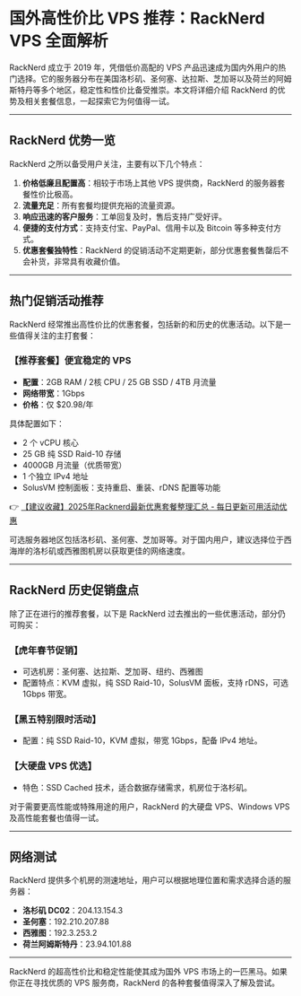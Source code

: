 # 国外高性价比 VPS 推荐：RackNerd VPS 全面解析

RackNerd 成立于 2019 年，凭借低价高配的 VPS 产品迅速成为国内外用户的热门选择。它的服务器分布在美国洛杉矶、圣何塞、达拉斯、芝加哥以及荷兰的阿姆斯特丹等多个地区，稳定性和性价比备受推崇。本文将详细介绍 RackNerd 的优势及相关套餐信息，一起探索它为何值得一试。

---

## RackNerd 优势一览

RackNerd 之所以备受用户关注，主要有以下几个特点：

1. **价格低廉且配置高**：相较于市场上其他 VPS 提供商，RackNerd 的服务器套餐性价比极高。
2. **流量充足**：所有套餐均提供充裕的流量资源。
3. **响应迅速的客户服务**：工单回复及时，售后支持广受好评。
4. **便捷的支付方式**：支持支付宝、PayPal、信用卡以及 Bitcoin 等多种支付方式。
5. **优惠套餐独特性**：RackNerd 的促销活动不定期更新，部分优惠套餐售罄后不会补货，非常具有收藏价值。

---

## 热门促销活动推荐

RackNerd 经常推出高性价比的优惠套餐，包括新的和历史的优惠活动。以下是一些值得关注的主打套餐：

### 【推荐套餐】便宜稳定的 VPS

- **配置**：2GB RAM / 2核 CPU / 25 GB SSD / 4TB 月流量
- **网络带宽**：1Gbps
- **价格**：仅 $20.98/年

具体配置如下：
- 2 个 vCPU 核心
- 25 GB 纯 SSD Raid-10 存储
- 4000GB 月流量（优质带宽）
- 1 个独立 IPv4 地址
- SolusVM 控制面板：支持重启、重装、rDNS 配置等功能

👉 [【建议收藏】2025年Racknerd最新优惠套餐整理汇总 - 每日更新可用活动优惠](https://bit.ly/Rack_Nerd)

可选服务器地区包括洛杉矶、圣何塞、芝加哥等。对于国内用户，建议选择位于西海岸的洛杉矶或西雅图机房以获取更佳的网络速度。

---

## RackNerd 历史促销盘点

除了正在进行的推荐套餐，以下是 RackNerd 过去推出的一些优惠活动，部分仍可购买：

### 【虎年春节促销】
- 可选机房：圣何塞、达拉斯、芝加哥、纽约、西雅图
- 配置特点：KVM 虚拟，纯 SSD Raid-10，SolusVM 面板，支持 rDNS，可选 1Gbps 带宽。

### 【黑五特别限时活动】 
- 配置：纯 SSD Raid-10，KVM 虚拟，带宽 1Gbps，配备 IPv4 地址。

### 【大硬盘 VPS 优选】 
- 特色：SSD Cached 技术，适合数据存储需求，机房位于洛杉矶。

对于需要更高性能或特殊用途的用户，RackNerd 的大硬盘 VPS、Windows VPS 及高性能套餐也值得一试。

---

## 网络测试

RackNerd 提供多个机房的测速地址，用户可以根据地理位置和需求选择合适的服务器：

- **洛杉矶 DC02**：204.13.154.3 
- **圣何塞**：192.210.207.88 
- **西雅图**：192.3.253.2 
- **荷兰阿姆斯特丹**：23.94.101.88 

---

RackNerd 的超高性价比和稳定性能使其成为国外 VPS 市场上的一匹黑马。如果你正在寻找优质的 VPS 服务商，RackNerd 的各种套餐值得深入了解及尝试。